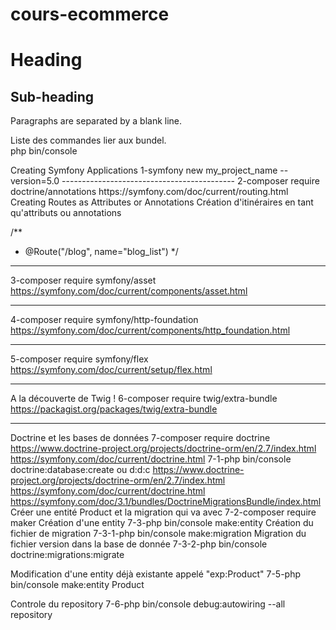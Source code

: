 # cours-ecommerce
<h1>Heading</h1>

<h2>Sub-heading</h2>

<p>Paragraphs are separated
by a blank line.</p>

<p>Liste des commandes lier aux bundel.<br />
php bin/console</p>
Creating Symfony Applications
1-symfony new my_project_name --version=5.0
-------------------------------------------
2-composer require doctrine/annotations
https://symfony.com/doc/current/routing.html
Creating Routes as Attributes or Annotations
Création d'itinéraires en tant qu'attributs ou annotations

/**
 * @Route("/blog", name="blog_list")
 */

-------------------------------------------
3-composer require symfony/asset
https://symfony.com/doc/current/components/asset.html



-------------------------------------------
4-composer require symfony/http-foundation
https://symfony.com/doc/current/components/http_foundation.html


-------------------------------------------
5-composer require symfony/flex
https://symfony.com/doc/current/setup/flex.html

-------------------------------------------
A la découverte de Twig !
6-composer require twig/extra-bundle
https://packagist.org/packages/twig/extra-bundle

-------------------------------------------
Doctrine et les bases de données
7-composer require doctrine
https://www.doctrine-project.org/projects/doctrine-orm/en/2.7/index.html
https://symfony.com/doc/current/doctrine.html
7-1-php bin/console doctrine:database:create ou d:d:c
https://www.doctrine-project.org/projects/doctrine-orm/en/2.7/index.html
https://symfony.com/doc/current/doctrine.html 
https://symfony.com/doc/3.1/bundles/DoctrineMigrationsBundle/index.html
Créer une entité Product et la migration qui va avec
7-2-composer require maker
Création d'une entity
7-3-php bin/console make:entity
Création du fichier de migration
7-3-1-php bin/console make:migration
Migration du fichier version dans la base de donnée
7-3-2-php bin/console doctrine:migrations:migrate

Modification d'une entity déjà existante appelé "exp:Product"
7-5-php bin/console make:entity Product

Controle du repository
7-6-php bin/console debug:autowiring --all repository